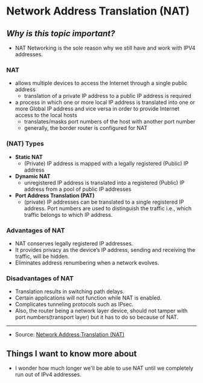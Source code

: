 # **Network Address Translation (NAT)**
## *Why is this topic important?*
- NAT Networking is the sole reason why we still have and work with IPV4 addresses.

### **NAT**
- allows multiple devices to access the Internet through a single public address
  - translation of a private IP address to a public IP address is required
- a process in which one or more local IP address is translated into one or more Global IP address and vice versa in order to provide Internet access to the local hosts
  - translates/masks port numbers of the host with another port number
  - generally, the border router is configured for NAT
### **(NAT) Types**
- **Static NAT**
  - (Private) IP address is mapped with a legally registered (Public) IP address
- **Dynamic NAT**
  - unregistered IP address is translated into a registered (Public) IP address from a pool of public IP addresses
- **Port Address Translation (PAT)**
  - (private) IP addresses can be translated to a single registered IP address. Port numbers are used to distinguish the traffic i.e., which traffic belongs to which IP address.
### **Advantages of NAT**
- NAT conserves legally registered IP addresses. 
- It provides privacy as the device’s IP address, sending and receiving the traffic, will be hidden. 
- Eliminates address renumbering when a network evolves. 
### **Disadvantages of NAT**
- Translation results in switching path delays. 
- Certain applications will not function while NAT is enabled. 
- Complicates tunneling protocols such as IPsec. 
- Also, the router being a network layer device, should not tamper with port numbers(transport layer) but it has to do so because of NAT.
---
- Source: [Network Address Translation (NAT)](https://www.geeksforgeeks.org/network-address-translation-nat/)
## **Things I want to know more about**
- I wonder how much longer we'll be able to use NAT until we completely run out of IPv4 addresses.